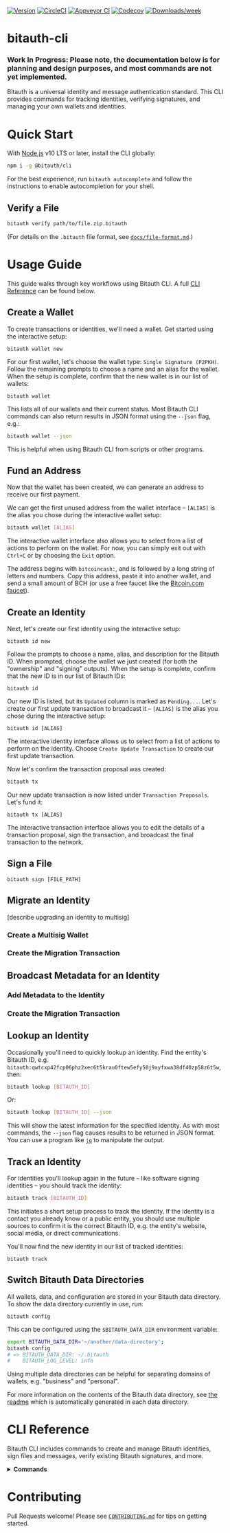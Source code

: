 [![Version](https://img.shields.io/npm/v/@bitauth/cli.svg)](https://npmjs.org/package/@bitauth/cli)
[![CircleCI](https://circleci.com/gh/bitauth/bitauth-cli/tree/master.svg?style=shield)](https://circleci.com/gh/bitauth/bitauth-cli/tree/master)
[![Appveyor CI](https://ci.appveyor.com/api/projects/status/github/bitauth/bitauth-cli?branch=master&svg=true)](https://ci.appveyor.com/project/bitauth/bitauth-cli/branch/master)
[![Codecov](https://codecov.io/gh/bitauth/bitauth-cli/branch/master/graph/badge.svg)](https://codecov.io/gh/bitauth/bitauth-cli)
[![Downloads/week](https://img.shields.io/npm/dw/bitauth-cli.svg)](https://npmjs.org/package/bitauth-cli)

# bitauth-cli

### Work In Progress: Please note, the documentation below is for planning and design purposes, and most commands are not yet implemented.

Bitauth is a universal identity and message authentication standard. This CLI provides commands for tracking identities, verifying signatures, and managing your own wallets and identities.

# Quick Start

With [Node.js](https://nodejs.org/en/download/) v10 LTS or later, install the CLI globally:

```sh
npm i -g @bitauth/cli
```

For the best experience, run `bitauth autocomplete` and follow the instructions to enable autocompletion for your shell.

## Verify a File

```sh
bitauth verify path/to/file.zip.bitauth
```

(For details on the `.bitauth` file format, see [`docs/file-format.md`](/docs/file-format.md).)

# Usage Guide

This guide walks through key workflows using Bitauth CLI. A full [CLI Reference](#cli-reference) can be found below.

## Create a Wallet

To create transactions or identities, we'll need a wallet. Get started using the interactive setup:

```
bitauth wallet new
```

<!-- Outline:
- What kind of wallet would you like to create? (new wallet types can be added with `bitauth template`)
- (if template takes arguments, request them here)
- (if ambiguous:) Which role will be performed by this wallet?
- Enter a name for this wallet: (used in CLI output, e.g. "Personal Wallet")
- Choose an alias for this wallet: (to refer to this wallet in CLI commands, e.g. "personal")

(if entity requires variables which aren't keys:)
  - How many addresses should be pre-generated?
  - Please provide a value for `variable_name`: (First sentence of variable description) Footer: The remaining portion of the variable description as a hint. (Followed by) Result: [computed in hex and disassembled] | Error: [BTL compilation error]

__**Wallet Data**__
Variable name:

(Print full CLI command with dim text:)
Creating wallet...
$ bitauth wallet:new "Personal Wallet" --alias='personal' --template='m-of-n' --template-parameters='{"m":2,"n":2}' --entity='owner' --wallet-data='{"wallet_var":"0x012345"}' --address-data='[{"addr_var": "1"}, {"addr_var": "2"}]'

New wallet "Personal Wallet" partially created at: $BITAUTH_DATA_DIR/wallets/personal

For details, run: `bitauth wallet personal`

--json: {
  path: '$BITAUTH_DATA_DIR/wallets/short-id',
  status: 'partial'
}
 -->

For our first wallet, let's choose the wallet type: `Single Signature (P2PKH)`. Follow the remaining prompts to choose a name and an alias for the wallet. When the setup is complete, confirm that the new wallet is in our list of wallets:

```
bitauth wallet
```

<!--

$ bitauth wallet
Use "bitauth wallet [ALIAS]" to start interactive mode, or --help for details.

**Bitauth Wallets**:
Alias       Name              Role (if any differ)     Balance       Refreshed (if any differ)
personal    Personal Wallet   Owner                    1.000 BCH     2020-2-27 12:00 PM EST
second      Another Wallet    Owner                    0.050 BCH
(if Refreshed column is hidden:)
Refreshed: 2020-2-27 12:00 PM EST

-->

This lists all of our wallets and their current status. Most Bitauth CLI commands can also return results in JSON format using the `--json` flag, e.g.:

```sh
bitauth wallet --json
```

<!--

{
  "wallets": [
    {"alias": "personal", "name": "Personal Wallet", "role": "Owner", "balance": "1.000 BCH", Refreshed: [Date]}
  ]
}

 -->

This is helpful when using Bitauth CLI from scripts or other programs.

## Fund an Address

Now that the wallet has been created, we can generate an address to receive our first payment.

We can get the first unused address from the wallet interface – `[ALIAS]` is the alias you chose during the interactive wallet setup:

```sh
bitauth wallet [ALIAS]
```

<!--
bold(Personal Wallet) (c.yellow("personal"))

list addresses

Commands:
- rename
- status (shown in interactive header)
- refresh
- address
- outputs
- listen

 -->

The interactive wallet interface also allows you to select from a list of actions to perform on the wallet. For now, you can simply exit out with `Ctrl+C` or by choosing the `Exit` option.

The address begins with `bitcoincash:`, and is followed by a long string of letters and numbers. Copy this address, paste it into another wallet, and send a small amount of BCH (or use a free faucet like the [Bitcoin.com faucet](https://free.bitcoin.com/)).

## Create an Identity

Next, let's create our first identity using the interactive setup:

```
bitauth id new
```

<!--
 - Enter a name for this Bitauth ID: (e.g. "Satoshi Nakamoto" or "Company Name")
   - warn if longer than 50 characters
 - Choose an alias for this Bitauth ID: (to refer to it in CLI commands, e.g. "me")
 - Enter a description for this identity: [placeholder: "Short bio or description for this identity"] (optional)
   - warn if longer than 100 characters
 - Would you like to broadcast this name and description on-chain? Make public / Don't share (by adding them to the public metadata for this identity)
 - Which wallet should hold the ownership output? (This wallet must sign to update the identity or change the signing output.)
 - Which wallet should hold the signing output? (This wallet may temporarily sign on behalf of the identity.)
 -->

Follow the prompts to choose a name, alias, and description for the Bitauth ID. When prompted, choose the wallet we just created (for both the "ownership" and "signing" outputs). When the setup is complete, confirm that the new ID is in our list of Bitauth IDs:

```
bitauth id
```

<!--
TODO: can we merge "track" into this?

example output:

Bitauth Identities
==================
Alias  Name               Wallet (/Ownership)    Signing (if any differ)    Updated
me     Jason Dreyzehner   Personal Wallet        Another Wallet             2020-2-27 12:00PM EST

 -->

Our new ID is listed, but its `Updated` column is marked as `Pending...`. Let's create our first update transaction to broadcast it – `[ALIAS]` is the alias you chose during the interactive setup:

```
bitauth id [ALIAS]
```

<!--
bold(Jason Dreyzehner) (c.yellow("me"))
Bitauth ID: [Pending first update] (later: `bitauth:qwtcxp42fcp06phz2xec6t5krau0ftew5efy50j9xyfxwa38df40zp58z6t5w`)
Comment: Short bio or description for this identity

Last Update: 2020-2-27 12:00PM EST (/ c.dim(never))
[Authhead TXID]

Current Status
==============
Ownership: c.dim(none)
Public Metadata: c.dim(none)

After Update
============
Ownership: Personal Wallet
Signing Output: Another Wallet (only shown if different than Ownership)
Public Metadata:
  Name: "Jason Dreyzehner"
  Comment: "Short bio or description for this identity"

**This identity has pending changes.**
Confirm the changes are correct, then create the update transaction.

- Create Update Transaction
---- (separator)
- Change Name, Alias, or Comment
  - (Display enquirer multi-input form)
  - (On confirm:) Would you like to update this identity's public metadata with these changes? (hint: The "name" and "comment" will be broadcasted on-chain.)
- Edit Public Metadata (hint: Metadata is shared via an OP_RETURN output using the Bitauth Key-Value Protocol.)
- Move Ownership Output (hint: This output must sign to create update transactions.)
- Move Signing Output (hint: This output can sign on behalf of the identity.)
- Exit (hint: You can also exit with Ctrl+C.)
 -->

The interactive identity interface allows us to select from a list of actions to perform on the identity. Choose `Create Update Transaction` to create our first update transaction.

<!--

doesn't have any options/interactivity – just creates the proposal. Change output set to the ownership output, dust amount set to the signing output.

$ bitauth id:update [ALIAS]
Update transaction proposal created for identity Jason Dreyzehner ("me").

Proposal ID: [uuid]
Alias: me-0

Use "bitauth tx me-0" to modify or broadcast.


--json: {
  "update": {
    "success": true,
    "proposal": "[ID]",
    "alias": "[ALIAS]"
  }
}

 -->

Now let's confirm the transaction proposal was created:

```sh
bitauth tx
```

<!--


flags:
filter by wallet: --wallet="ALIAS"
filter by identity: --id="ALIAS"
filter by address: --address="ADDR"
only proposals: --proposals
only history: --history
show both proposals and history: --proposals --history OR (neither flag)
limits to 20 items by default – no limit: --limit=0
--json should work as expected

● – signed
(? ◍ – partially signed , ○ – finalized, or:)
○ – partially signed

example output:

$ bitauth tx
Transaction Proposals                            ● signed   ○ partially signed
=====================
  Alias        Comment                                Created
○ me-0         Update TX for "Jason Dreyzehner"       2020-2-27 12:00PM EST

(if exists)
Transaction History
===================

 -->

Our new update transaction is now listed under `Transaction Proposals`. Let's fund it:

```
bitauth tx [ALIAS]
```

<!--

$ bitauth tx me-0
Transaction Proposal: me-0
Comment: Identity Update TX for "Jason Dreyzehner"
Created: 2020-2-27 12:00PM EST

Inputs: c.dim(none)

Outputs:
● 0: 0.001 BCH – Personal Wallet (:1)
  1: 0.001 BCH – Another Wallet (:1)
  2: 0 BCH – OP_RETURN (BKVP Metadata)
dim(● change output)

(blocking issues shown here:)
**This transaction has not been funded.** Add at least one input to continue.

- Edit Inputs/Outputs
---- (required/recommended actions shown above separator)
- Change Alias or Comment
- Export Proposal
- Import Updated Proposal
- Exit (hint: You can also exit with Ctrl+C.)


------------------
(Inputs which include Ownership Outputs from tracked identities:)

Inputs:
  0: 0.01 BCH – Personal Wallet (:1) → bold(Jason Dreyzehner ("me")), bold(Another Merged One ("another"))

(Warnings section – non-blocking issues)
Warnings:
  - This transaction proposal modifies the identity: Jason Dreyzehner ("me")
  - This transaction proposal modifies the identity: Another Merged One ("another")


  - (OP_RETURN in 0th output + tracked identities:) This transaction permanently destroys an identity: Identity Name ("alias") - The Ownership (0th) output is un-spendable.

------------------

Editing Inputs & Outputs
========================

Inputs:
  c.dim(<empty>)

  Add an input...
  Reorder inputs...(prompt: Use the <left> or <right> arrow keys to sort...)

Outputs:
  0: 0.001 BCH – Personal Wallet (:1) – ● Change Output
  1: 0.001 BCH – Another Wallet (:1)
  2: 0 BCH – OP_RETURN (BKVP Metadata)

  Add an output...
  Reorder outputs...(prompt: Use the <left> or <right> arrow keys to sort...)
  Select another change output...

Finish Editing

TODO:
 - interface for adding/editing inputs
 - interface for adding/editing standard output
 - interface for adding/editing OP_RETURNs (and specialization for BKVP Metadata)

  OP_RETURN details
 ({'n':'Jason Dreyzehner', 'c': ''})

 -->

The interactive transaction interface allows you to edit the details of a transaction proposal, sign the transaction, and broadcast the final transaction to the network.

## Sign a File

```
bitauth sign [FILE_PATH]
```

## Migrate an Identity

[describe upgrading an identity to multisig]

### Create a Multisig Wallet

### Create the Migration Transaction

## Broadcast Metadata for an Identity

### Add Metadata to the Identity

### Create the Migration Transaction

## Lookup an Identity

Occasionally you'll need to quickly lookup an identity. Find the entity's Bitauth ID, e.g. `bitauth:qwtcxp42fcp06phz2xec6t5krau0ftew5efy50j9xyfxwa38df40zp58z6t5w`, then:

```sh
bitauth lookup [BITAUTH_ID]
```

Or:

```sh
bitauth lookup [BITAUTH_ID] --json
```

This will show the latest information for the specified identity. As with most commands, the `--json` flag causes results to be returned in JSON format. You can use a program like [`jq`](https://github.com/stedolan/jq) to manipulate the output.

## Track an Identity

For identities you'll lookup again in the future – like software signing identities – you should track the identity:

```sh
bitauth track [BITAUTH_ID]
```

This initiates a short setup process to track the identity. If the identity is a contact you already know or a public entity, you should use multiple sources to confirm it is the correct Bitauth ID, e.g. the entity's website, social media, or direct communications.

You'll now find the new identity in our list of tracked identities:

```
bitauth track
```

<!--
icon ideas:
● – ownership
◍ – confirming ownership output
○ – signing
◌ – confirming signing output


Tracked Bitauth Identities      (show when visible:)    ● ownership   ○ signing
==========================

  Name                  Comment                                       Alias  (default 7, up to first different char)
○ Another Identity      That one's description                        qwtcxp42...
● Jason Dreyzehner      Short bio or description for this identity    me

--json:

{
  "identities": [
    {"name": "Another Identity", "comment": "That one's description", "ownership": false, "signing": "personal"},
    {"name": "Jason Dreyzehner", "comment": "Short bio or description for this identity", "ownership": "personal", "signing": "personal"},
    {"name": "Someone Else", "comment": "the comment I added", "ownership": false, "signing": false}
  ]
}


 -->

## Switch Bitauth Data Directories

All wallets, data, and configuration are stored in your Bitauth data directory. To show the data directory currently in use, run:

```
bitauth config
```

This can be configured using the `$BITAUTH_DATA_DIR` environment variable:

```sh
export BITAUTH_DATA_DIR='~/another/data-directory';
bitauth config
# => BITAUTH_DATA_DIR: ~/.bitauth
#    BITAUTH_LOG_LEVEL: info
```

Using multiple data directories can be helpful for separating domains of wallets, e.g. "business" and "personal".

For more information on the contents of the Bitauth data directory, see [the readme](src/internal/defaults/data-dir-readme.ts) which is automatically generated in each data directory.

# CLI Reference

Bitauth CLI includes commands to create and manage Bitauth identities, sign files and messages, verify existing Bitauth signatures, and more.

<!-- disable:usage -->
<!-- disable:usagestop -->

<!-- disable:toc -->
<!-- disable:tocstop -->

<details>
<summary><strong>Commands</strong></summary>

Below you'll find the [`help`](#bitauth-help-command) output for all available commands.

<!-- commands -->

- [`bitauth autocomplete [SHELL]`](#bitauth-autocomplete-shell)
- [`bitauth config`](#bitauth-config)
- [`bitauth hello [FILE]`](#bitauth-hello-file)
- [`bitauth help [COMMAND]`](#bitauth-help-command)
- [`bitauth template`](#bitauth-template)
- [`bitauth update [CHANNEL]`](#bitauth-update-channel)
- [`bitauth wallet [WALLET_ALIAS]`](#bitauth-wallet-wallet_alias)
- [`bitauth wallet:new [WALLET_ALIAS] [TEMPLATE_ALIAS]`](#bitauth-walletnew-wallet_alias-template_alias)

## `bitauth autocomplete [SHELL]`

display autocomplete installation instructions

```
USAGE
  $ bitauth autocomplete [SHELL]

ARGUMENTS
  SHELL  shell type

OPTIONS
  -r, --refresh-cache  Refresh cache (ignores displaying instructions)

EXAMPLES
  $ bitauth autocomplete
  $ bitauth autocomplete bash
  $ bitauth autocomplete zsh
  $ bitauth autocomplete --refresh-cache
```

_See code: [@oclif/plugin-autocomplete](https://github.com/oclif/plugin-autocomplete/blob/v0.2.0/src/commands/autocomplete/index.ts)_

## `bitauth config`

Display current Bitauth configuration

```
USAGE
  $ bitauth config

OPTIONS
  -h, --help  show CLI help
  --json      return output in JSON format
```

_See code: [src/commands/config.ts](https://github.com/bitauth/bitauth-cli/blob/v0.0.0/src/commands/config.ts)_

## `bitauth hello [FILE]`

some demo info

```
USAGE
  $ bitauth hello [FILE]

OPTIONS
  -f, --force
  -h, --help       show CLI help
  -n, --name=name  name to print

DESCRIPTION
  Longer description here

EXAMPLE
  $ bitauth hello
  hello world from ./src/hello.ts!
```

_See code: [src/commands/hello.ts](https://github.com/bitauth/bitauth-cli/blob/v0.0.0/src/commands/hello.ts)_

## `bitauth help [COMMAND]`

display help for bitauth

```
USAGE
  $ bitauth help [COMMAND]

ARGUMENTS
  COMMAND  command to show help for

OPTIONS
  --all  see all commands in CLI
```

_See code: [@oclif/plugin-help](https://github.com/oclif/plugin-help/blob/v3.1.0/src/commands/help.ts)_

## `bitauth template`

list available Bitauth templates

```
USAGE
  $ bitauth template

OPTIONS
  -h, --help  show CLI help
  --json      return output in JSON format
```

_See code: [src/commands/template.ts](https://github.com/bitauth/bitauth-cli/blob/v0.0.0/src/commands/template.ts)_

## `bitauth update [CHANNEL]`

update the bitauth CLI

```
USAGE
  $ bitauth update [CHANNEL]
```

_See code: [@oclif/plugin-update](https://github.com/oclif/plugin-update/blob/v1.3.10/src/commands/update.ts)_

## `bitauth wallet [WALLET_ALIAS]`

list all wallets

```
USAGE
  $ bitauth wallet [WALLET_ALIAS]

ARGUMENTS
  WALLET_ALIAS  wallet alias

OPTIONS
  -h, --help  show CLI help
  --json      return output in JSON format

DESCRIPTION
  Longer description here

ALIASES
  $ bitauth wallets

EXAMPLE
  $ bitauth wallet
  hello world from ./src/hello.ts!
```

_See code: [src/commands/wallet/index.ts](https://github.com/bitauth/bitauth-cli/blob/v0.0.0/src/commands/wallet/index.ts)_

## `bitauth wallet:new [WALLET_ALIAS] [TEMPLATE_ALIAS]`

create a new wallet

```
USAGE
  $ bitauth wallet:new [WALLET_ALIAS] [TEMPLATE_ALIAS]

ARGUMENTS
  WALLET_ALIAS    wallet alias
  TEMPLATE_ALIAS  authentication template alias

OPTIONS
  -h, --help  show CLI help

DESCRIPTION
  Longer description here

EXAMPLE
  $ bitauth wallet:new
  hello world from ./src/hello.ts!
```

_See code: [src/commands/wallet/new.ts](https://github.com/bitauth/bitauth-cli/blob/v0.0.0/src/commands/wallet/new.ts)_

<!-- commandsstop -->

</details>

# Contributing

Pull Requests welcome! Please see [`CONTRIBUTING.md`](.github/CONTRIBUTING.md) for tips on getting started.
